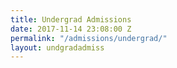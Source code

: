 ```yaml
---
title: Undergrad Admissions
date: 2017-11-14 23:08:00 Z
permalink: "/admissions/undergrad/"
layout: undgradadmiss
---
```


